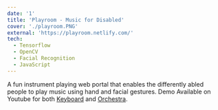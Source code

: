 ```yaml
---
date: '1'
title: 'Playroom - Music for Disabled'
cover: './playroom.PNG'
external: 'https://playroom.netlify.com/'
tech:
  - Tensorflow
  - OpenCV
  - Facial Recognition
  - JavaScript
---
```


A fun instrument playing web portal that enables the differently abled people to play music using hand and facial gestures. Demo Available on Youtube for both [Keyboard](https://www.youtube.com/watch?v=7TcEdMsklrQ) and [Orchestra](https://www.youtube.com/watch?v=e21QiksrzL0).
